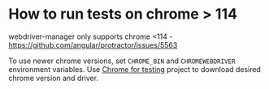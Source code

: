 # How to run tests on chrome > 114

webdriver-manager only supports chrome <114 - https://github.com/angular/protractor/issues/5563

To use newer chrome versions, set `CHROME_BIN` and `CHROMEWEBDRIVER` environment variables. Use [Chrome for testing](https://developer.chrome.com/blog/chrome-for-testing) project to download desired chrome version and driver.
